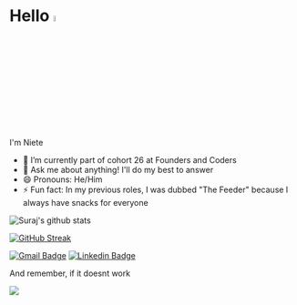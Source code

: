 # Hello <img src="https://media.giphy.com/media/hvRJCLFzcasrR4ia7z/giphy.gif" width="5%">

I'm Niete

- 🌱 I’m currently part of cohort 26 at Founders and Coders
- 💬 Ask me about anything! I'll do my best to answer
- 😄 Pronouns: He/Him
- ⚡ Fun fact: In my previous roles, I was dubbed "The Feeder" because I always have snacks for everyone 

![Suraj's github stats](https://github-readme-stats.vercel.app/api?username=Psydwinder&theme=dracula&hide=stars,issues)

[![GitHub Streak](https://github-readme-streak-stats.herokuapp.com/?user=Psydwinder&theme=highcontrast)](https://git.io/streak-stats)



[![Gmail Badge](https://img.shields.io/badge/-nieteis@gmail.com-c14438?style=flat&logo=Gmail&logoColor=white)](mailto:nieteis@gmail.com "Connect via Email")
[![Linkedin Badge](https://img.shields.io/badge/-Psydwinder-blue?style=flat-square&logo=Linkedin&logoColor=white&link=https://https://www.linkedin.com/in/nieteratilal//)](https://www.linkedin.com/in/nieteratilal/)

And remember, if it doesnt work

<img src="https://media3.giphy.com/media/rcOlpTCkM1GAE/giphy.gif?cid=ecf05e476tgucmkfyth8qn8uqefih6ja8m0z4uic3ysyco0u&rid=giphy.gif&ct=g">
